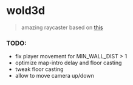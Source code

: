# wold3d #

> amazing raycaster based on [this](http://permadi.com/1996/05/ray-casting-tutorial-table-of-contents/)

### TODO: ###

* fix player movement for MIN_WALL_DIST > 1
* optimize map-intro delay and floor casting
* tweak floor casting
* allow to move camera up/down
